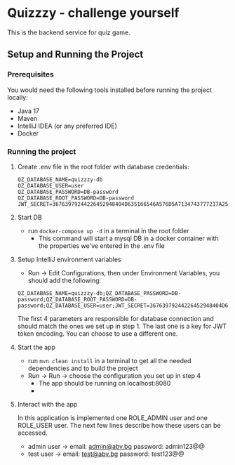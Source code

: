 # Quizzzy - challenge yourself

This is the backend service for quiz game.

## Setup and Running the Project

### Prerequisites

You would need the following tools installed before running the project locally:

- Java 17
- Maven
- IntelliJ IDEA (or any preferred IDE)
- Docker

### Running the project

1. Create .env file in the root folder with database credentials:
   ```
   QZ_DATABASE_NAME=quizzzy-db
   QZ_DATABASE_USER=user
   QZ_DATABASE_PASSWORD=DB-password
   QZ_DATABASE_ROOT_PASSWORD=DB-password
   JWT_SECRET=36763979244226452948404D635166546A576D5A7134743777217A25432A462D
   ```
2. Start DB
    - run `docker-compose up -d` in a terminal in the root folder
        - This command will start a mysql DB in a docker container with the properties we've entered in the .env file
3. Setup IntelliJ environment variables
    - Run -> Edit Configurations, then under Environment Variables, you should add the following:
   ```
   QZ_DATABASE_NAME=quizzzy-db;QZ_DATABASE_PASSWORD=DB-password;QZ_DATABASE_ROOT_PASSWORD=DB-password;QZ_DATABASE_USER=user;JWT_SECRET=36763979244226452948404D635166546A576D5A7134743777217A25432A462D
   ```
   The first 4 parameters are responsible for database connection and should match the ones we set up in
   step 1. The
   last one is a key for JWT token encoding. You can choose to use a different one.

4. Start the app
    - run `mvn clean install` in a terminal to get all the needed dependencies and to build the project
    - Run -> Run -> choose the configuration you set up in step 4
        - The app should be running on localhost:8080
        - 
5. Interact with the app
   
   In this application is implemented one ROLE_ADMIN user and one ROLE_USER user. 
   The next few lines describe how these users can be accessed.
    - admin user -> email: admin@abv.bg password: admin123@@
    - test user ->  email: test@abv.bg password: test123@@
